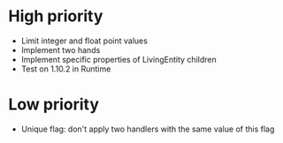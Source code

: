 # High priority
- Limit integer and float point values
- Implement two hands
- Implement specific properties of LivingEntity children
- Test on 1.10.2 in Runtime

# Low priority
- Unique flag: don't apply two handlers with the same value of this flag